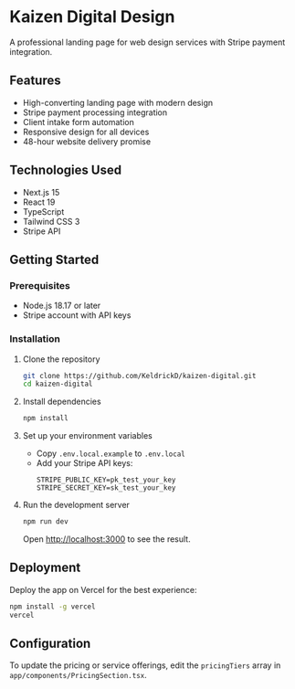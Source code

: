 # Kaizen Digital Design

A professional landing page for web design services with Stripe payment integration.

## Features

- High-converting landing page with modern design
- Stripe payment processing integration
- Client intake form automation
- Responsive design for all devices
- 48-hour website delivery promise

## Technologies Used

- Next.js 15
- React 19
- TypeScript
- Tailwind CSS 3
- Stripe API

## Getting Started

### Prerequisites

- Node.js 18.17 or later
- Stripe account with API keys

### Installation

1. Clone the repository
   ```bash
   git clone https://github.com/KeldrickD/kaizen-digital.git
   cd kaizen-digital
   ```

2. Install dependencies
   ```bash
   npm install
   ```

3. Set up your environment variables
   - Copy `.env.local.example` to `.env.local`
   - Add your Stripe API keys:
     ```
     STRIPE_PUBLIC_KEY=pk_test_your_key
     STRIPE_SECRET_KEY=sk_test_your_key
     ```

4. Run the development server
   ```bash
   npm run dev
   ```
   Open [http://localhost:3000](http://localhost:3000) to see the result.

## Deployment

Deploy the app on Vercel for the best experience:

```bash
npm install -g vercel
vercel
```

## Configuration

To update the pricing or service offerings, edit the `pricingTiers` array in `app/components/PricingSection.tsx`. 